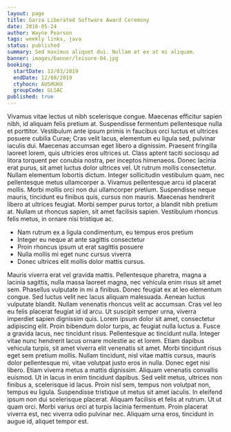 ```yaml
---
layout: page
title: Garza Liberated Software Award Ceremony
date: 2016-05-24
author: Wayne Pearson
tags: weekly links, java
status: published
summary: Sed maximus aliquet dui. Nullam at ex at mi aliquam.
banner: images/banner/leisure-04.jpg
booking:
  startDate: 12/03/2019
  endDate: 12/08/2019
  ctyhocn: AUSHUHX
  groupCode: GLSAC
published: true
---
```

Vivamus vitae lectus ut nibh scelerisque congue. Maecenas efficitur sapien nibh, id aliquam felis pretium at. Suspendisse fermentum pellentesque nulla et porttitor. Vestibulum ante ipsum primis in faucibus orci luctus et ultrices posuere cubilia Curae; Cras velit lacus, elementum eu ligula sed, pulvinar iaculis dui. Maecenas accumsan eget libero a dignissim. Praesent fringilla laoreet lorem, quis ultricies eros ultrices ut.
Class aptent taciti sociosqu ad litora torquent per conubia nostra, per inceptos himenaeos. Donec lacinia erat purus, sit amet luctus dolor ultrices vel. Ut rutrum mollis consectetur. Nullam elementum lobortis dictum. Integer sollicitudin vestibulum quam, nec pellentesque metus ullamcorper a. Vivamus pellentesque arcu id placerat mollis. Morbi mollis orci non dui ullamcorper pretium. Suspendisse neque mauris, tincidunt eu finibus quis, cursus non mauris. Maecenas hendrerit libero at ultrices feugiat. Morbi semper purus tortor, a blandit nibh pretium at. Nullam ut rhoncus sapien, sit amet facilisis sapien. Vestibulum rhoncus felis metus, in ornare nisi tristique ac.

* Nam rutrum ex a ligula condimentum, eu tempus eros pretium
* Integer eu neque at ante sagittis consectetur
* Proin rhoncus ipsum ut erat sagittis posuere
* Nulla mollis mi eget nunc cursus viverra
* Donec ultrices elit mollis dolor mattis cursus.

Mauris viverra erat vel gravida mattis. Pellentesque pharetra, magna a lacinia sagittis, nulla massa laoreet magna, nec vehicula enim risus sit amet sem. Phasellus vulputate in mi a finibus. Donec feugiat ex at leo elementum congue. Sed luctus velit nec lacus aliquam malesuada. Aenean luctus vulputate blandit. Nullam venenatis rhoncus velit ac accumsan. Cras vel leo eu felis placerat feugiat id id arcu. Ut suscipit semper urna, viverra imperdiet sapien dignissim quis. Lorem ipsum dolor sit amet, consectetur adipiscing elit. Proin bibendum dolor turpis, ac feugiat nulla luctus a. Fusce a gravida lacus, nec tincidunt risus. Pellentesque ac tincidunt nulla. Integer vitae nunc hendrerit lacus ornare molestie ac et lorem.
Etiam dapibus vehicula turpis, sit amet viverra elit venenatis sit amet. Morbi tincidunt risus eget sem pretium mollis. Nullam tincidunt, nisl vitae mattis cursus, mauris dolor pellentesque mi, vitae volutpat justo eros in nulla. Donec eget nisi libero. Etiam viverra metus a mattis dignissim. Aliquam venenatis convallis euismod. Ut in lacus in enim tincidunt dapibus. Sed velit metus, ultrices non finibus a, scelerisque id lacus. Proin nisl sem, tempus non volutpat non, tempus eu ligula. Suspendisse tristique ut metus sit amet iaculis. In eleifend ipsum non dui scelerisque placerat. Aliquam facilisis et felis at rutrum. Ut ut quam orci. Morbi varius orci at turpis lacinia fermentum. Proin placerat viverra est, nec viverra odio pulvinar nec. Aliquam urna eros, tincidunt in augue id, aliquet tempor est.
